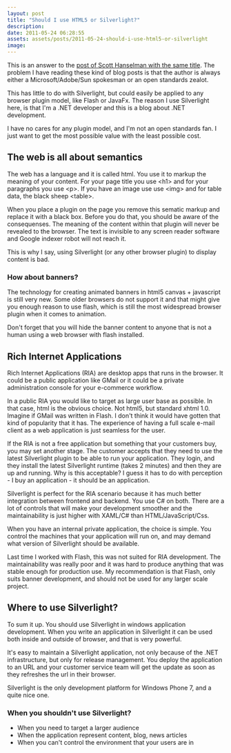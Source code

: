 ```yaml
---
layout: post
title: "Should I use HTML5 or Silverlight?"
description:
date: 2011-05-24 06:28:55
assets: assets/posts/2011-05-24-should-i-use-html5-or-silverlight
image: 
---
```


This is an answer to the [post of Scott Hanselman with the same title](http://www.hanselman.com/blog/ShouldIUseHTML5OrSilverlightOneMansOpinion.aspx "Should I use HTML5 or Silverlight"). The problem I have reading these kind of blog posts is that the author is always either a Microsoft/Adobe/Sun spokesman or an open standards zealot.

This has little to do with Silverlight, but could easily be applied to any browser plugin model, like Flash or JavaFx. The reason I use Silverlight here, is that I'm a .NET developer and this is a blog about .NET development.

I have no cares for any plugin model, and I'm not an open standards fan. I just want to get the most possible value with the least possible cost.

## The web is all about semantics

The web has a language and it is called html. You use it to markup the meaning of your content. For your page title you use &lt;h1&gt; and for your paragraphs you use &lt;p&gt;. If you have an image use use &lt;img&gt; and for table data, the black sheep &lt;table&gt;.

When you place a plugin on the page you remove this sematic markup and replace it with a black box. Before you do that, you should be aware of the consequenses. The meaning of the content within that plugin will never be revealed to the browser. The text is invisible to any screen reader software and Google indexer robot will not reach it.

This is why I say, using Silverlight (or any other browser plugin) to display content is bad.

### How about banners?

The technology for creating animated banners in html5 canvas + javascript is still very new. Some older browsers do not support it and that might give you enough reason to use flash, which is still the most widespread browser plugin when it comes to animation.

Don't forget that you will hide the banner content to anyone that is not a human using a web browser with flash installed.

## Rich Internet Applications

Rich Internet Applications (RIA) are desktop apps that runs in the browser. It could be a public application like GMail or it could be a private administration console for your e-commerce workflow.

In a public RIA you would like to target as large user base as possible. In that case, html is the obvious choice. Not html5, but standard xhtml 1.0. Imagine if GMail was written in Flash. I don't think it would have gotten that kind of popularity that it has. The experience of having a full scale e-mail client as a web application is just seamless for the user.

If the RIA is not a free application but something that your customers buy, you may set another stage. The customer accepts that they need to use the latest Silverlight plugin to be able to run your application. They login, and they install the latest Silverlight runtime (takes 2 minutes) and then they are up and running. Why is this acceptable? I guess it has to do with perception - I buy an application - it should be an application.

Silverlight is perfect for the RIA scenario because it has much better integration between frontend and backend. You use C# on both. There are a lot of controls that will make your development smoother and the maintainability is just higher with XAML/C# than HTML/JavaScript/Css.

When you have an internal private application, the choice is simple. You control the machines that your application will run on, and may demand what version of Silverlight should be available.

Last time I worked with Flash, this was not suited for RIA development. The maintainability was really poor and it was hard to produce anything that was stable enough for production use. My recommendation is that Flash, only suits banner development, and should not be used for any larger scale project.

## Where to use Silverlight?

To sum it up. You should use Silverlight in windows application development. When you write an application in Silverlight it can be used both inside and outside of browser, and that is very powerful.

It's easy to maintain a Silverlight application, not only because of the .NET infrastructure, but only for release management. You deploy the application to an URL and your customer service team will get the update as soon as they refreshes the url in their browser.

Silverlight is the only development platform for Windows Phone 7, and a quite nice one.

### When you shouldn't use Silverlight?

* When you need to target a larger audience
* When the application represent content, blog, news articles
* When you can't control the environment that your users are in
